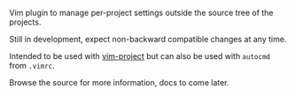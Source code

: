 Vim plugin to manage per-project settings outside the source tree of the projects.

Still in development, expect non-backward compatible changes at any time.

Intended to be used with [vim-project](https://github.com/jpmv27/vim-project) but
can also be used with `autocmd` from `.vimrc`.

Browse the source for more information, docs to come later.
